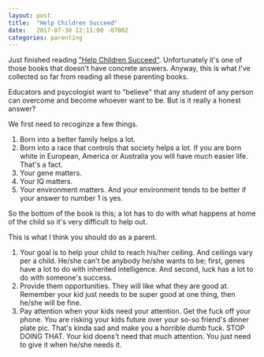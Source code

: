 ```yaml
---
layout: post
title:  "Help Children Succeed"
date:   2017-07-30 12:11:00 -07002
categories: parenting
---
```


Just finished reading ["Help Children Succeed"](https://www.amazon.com/dp/0544935284/ref=cm_sw_r_cp_dp_T1_NAMFzbE55CS2Y). Unfortunately it's one of those books that doesn't have concrete answers. Anyway, this is what I've collected so far from reading all these parenting books.

Educators and psycologist want to "believe" that any student of any person can overcome and become whoever want to be. But is it really a honest answer?

We first need to recoginze a few things.

1. Born into a better family helps a lot.
2. Born into a race that controls that society helps a lot. If you are born white in European, America or Australia you will have much easier life. That's a fact.
3. Your gene matters.
4. Your IQ matters.
5. Your environment matters. And your environment tends to be better if your answer to number 1 is yes.

So the bottom of the book is this; a lot has to do with what happens at home of the child so it's very difficult to help out.

This is what I think you should do as a parent.

1. Your goal is to help your child to reach his/her ceiling. And ceilings vary per a child. He/she can't be anybody he/she wants to be; first, genes have a lot to do with inherited intelligence. And second, luck has a lot to do with someone's success.
2. Provide them opportunities. They will like what they are good at. Remember your kid just needs to be super good at one thing, then he/she will be fine.
3. Pay attention when your kids need your attention. Get the fuck off your phone. You are risking your kids future over your so-so friend's dinner plate pic. That's kinda sad and make you a horrible dumb fuck. STOP DOING THAT. Your kid doens't need that much attention. You just need to give it when he/she needs it.